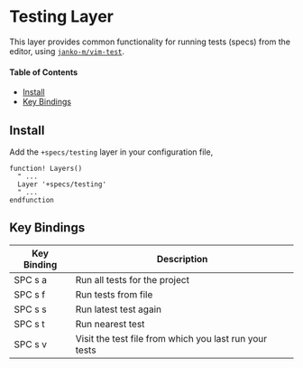 # Testing Layer
This layer provides common functionality for running tests (specs) from the editor, using [`janko-m/vim-test`](https://github.com/janko-m/vim-test).

#### Table of Contents
- [Install](#install)
- [Key Bindings](#key-bindings)

## Install
Add the `+specs/testing` layer in your configuration file,

```viml
function! Layers()
  " ...
  Layer '+specs/testing'
  " ...
endfunction
```

## Key Bindings
Key Binding | Description
----------- | ------------------------------------------------------
SPC s a     | Run all tests for the project
SPC s f     | Run tests from file
SPC s s     | Run latest test again
SPC s t     | Run nearest test
SPC s v     | Visit the test file from which you last run your tests
